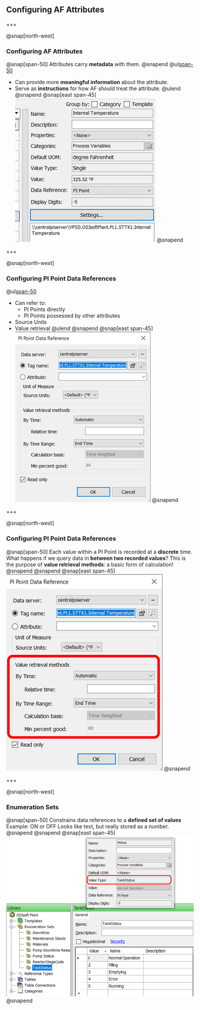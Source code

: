 ## Configuring AF Attributes

+++

@snap[north-west]
### Configuring AF Attributes
@snap[span-50]
Attributes carry **metadata** with them.
@snapend
@ul[span-50](false)
- Can provide more **meaningful information** about the attribute.
- Serve as **instructions** for how AF should treat the attribute.
@ulend
@snapend
@snap[east span-45]
![](assets\img\pse-attribute-configuration.png)
@snapend

+++

@snap[north-west]
### Configuring PI Point Data References
@ul[span-50](false)
- Can refer to:
    - PI Points directly
    - PI Points possessed by other attributes
- Source Units
- Value retrieval
@ulend
@snapend
@snap[east span-45]
![](assets\img\pse-pi-point-data-reference-config.png)
@snapend

+++

@snap[north-west]
### Configuring PI Point Data References
@snap[span-50]
Each value within a PI Point is recorded at a **discrete** time.
What happens if we query data in **between two recorded values**?
This is the purpose of **value retrieval methods**: a basic form of calculation!
@snapend
@snapend
@snap[east span-45]
![height=400](assets\img\pse-pi-point-data-reference-config-value-retrieval.png)
@snapend

+++

@snap[north-west]
### Enumeration Sets
@snap[span-50]
Constrains data references to a **defined set of values** 
Example: ON or OFF
Looks like text, but really stored as a number.
@snapend
@snapend
@snap[east span-45]
![height=400](assets\img\pse-enumeration-sets.png)
@snapend